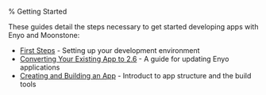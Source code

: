 % Getting Started

These guides detail the steps necessary to get started developing apps with Enyo and Moonstone:

* [First Steps](first-steps.html) - Setting up your development environment
* [Converting Your Existing App to 2.6](conversion-to-2.6.html) - A guide for updating Enyo applications
* [Creating and Building an App](creating-and-building-an-app.html) - Introduct to app structure and the build tools


